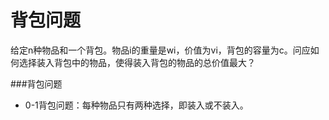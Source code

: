 背包问题
========

给定n种物品和一个背包。物品i的重量是wi，价值为vi，背包的容量为c。问应如何选择装入背包中的物品，使得装入背包的物品的总价值最大？

###背包问题
* 0-1背包问题：每种物品只有两种选择，即装入或不装入。
